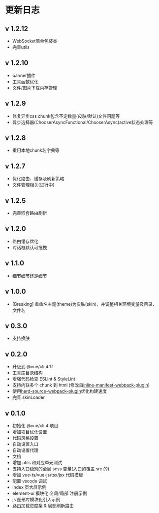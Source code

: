 # 更新日志

## v 1.2.12

- WebSocket简单包装类
- 完善utils

## v 1.2.10

- banner插件
- 工具函数优化
- 文件/图片下载内存管理

## v 1.2.9

- 修复异步css chunk包含不定数量(皮肤/默认)文件问题等
- 异步选择器(ChooserAsyncFunctional/ChooserAsync)active状态处理等

## v 1.2.8

- 重用本地chunk名字典等

## v 1.2.7

- 优化路由、缓存及刷新策略
- 文件管理相关(进行中)

## v 1.2.5

- 完善嵌套路由刷新

## v 1.2.0

- 路由缓存优化
- 对话框默认可拖拽

## v 1.1.0

- 细节细节还是细节

## v 1.0.0

- [Breaking] 重命名主题(theme)为皮肤(skin)，并调整相关环境变量及目录、文件名

## v 0.3.0

- 支持换肤

## v 0.2.0

- 升级到 @vue/cli 4.1.1
- 工具库目录结构
- 增强代码检查 ESLint & StyleLint
- 支持内联多个 chunk 到 html (修改自[inline-manifest-webpack-plugin](https://github.com/szrenwei/inline-manifest-webpack-plugin))
- 使用[hard-source-webpack-plugin](https://github.com/mzgoddard/hard-source-webpack-plugin)优化构建速度
- 完善 skinLoader

## v 0.1.0

- 初始化 @vue/cli 4 项目
- 增加项目优化设置
- 代码风格设置
- 自动设置入口
- 自动设置代理
- 文档
- 增加 utils 和对应单元测试
- 支持入口级别的全局 scss 变量(入口的覆盖 src 的)
- 增加 vue-ts/vue-js/tsx/jsx 代码模板
- 配置 vscode 调试
- index 页大屏示例
- element-ui 模块化 全局/局部 注册示例
- js 图形库模块化引入示例
- 路由加载进度条 & 局部刷新路由
